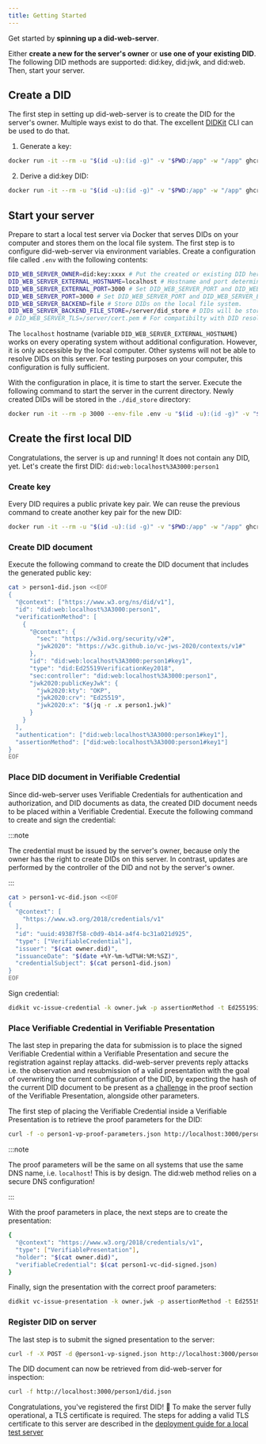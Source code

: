 ```yaml
---
title: Getting Started
---
```


Get started by **spinning up a did-web-server**.

Either **create a new for the server's owner** or **use one of your existing
DID**. The following DID methods are supported: did:key, did:jwk, and did:web.
Then, start your server.

## Create a DID

The first step in setting up did-web-server is to create the DID for the
server's owner. Multiple ways exist to do that. The excellent
[DIDKit](https://www.spruceid.dev/didkit/didkit/installation) CLI can be used to
do that.

1. Generate a key:

```bash title="owner.jwk"
docker run -it --rm -u "$(id -u):(id -g)" -v "$PWD:/app" -w "/app" ghcr.io/spruceid/didkit-cli:latest key generate ed25519 > owner.jwk
```

2. Derive a did:key DID:

```bash title="owner.did"
docker run -it --rm -u "$(id -u):(id -g)" -v "$PWD:/app" -w "/app" ghcr.io/spruceid/didkit-cli:latest key-to-did -k owner.jwk > owner.did
```

## Start your server

Prepare to start a local test server via Docker that serves DIDs on your
computer and stores them on the local file system. The first step is to
configure did-web-server via environment variables. Create a configuration file
called `.env` with the following contents:

```bash title=".env"
DID_WEB_SERVER_OWNER=did:key:xxxx # Put the created or existing DID here.
DID_WEB_SERVER_EXTERNAL_HOSTNAME=localhost # Hostname and port determine the DIDs that are managed by this server, e.g. did:web:id.localhost%3A3000:xyz.
DID_WEB_SERVER_EXTERNAL_PORT=3000 # Set DID_WEB_SERVER_PORT and DID_WEB_SERVER_EXTERNAL_PORT to the same value for this test.
DID_WEB_SERVER_PORT=3000 # Set DID_WEB_SERVER_PORT and DID_WEB_SERVER_EXTERNAL_PORT to the same value for this test.
DID_WEB_SERVER_BACKEND=file # Store DIDs on the local file system.
DID_WEB_SERVER_BACKEND_FILE_STORE=/server/did_store # DIDs will be stored in the `dids` folder below your current directory.
# DID_WEB_SERVER_TLS=/server/cert.pem # For compatibilty with DID resolvers, a certificate is required. It will be added later.
```

The `localhost` hostname (variable `DID_WEB_SERVER_EXTERNAL_HOSTNAME`) works on
every operating system without additional configuration. However, it is only
accessible by the local computer. Other systems will not be able to resolve DIDs
on this server. For testing purposes on your computer, this configuration is
fully sufficient.

With the configuration in place, it is time to start the server. Execute the
following command to start the server in the current directory. Newly created
DIDs will be stored in the `./did_store` directory:

```bash
docker run -it --rm -p 3000 --env-file .env -u "$(id -u):(id -g)" -v "$PWD:/server" -w "/server" registry.41ppl.com/did-web-server:latest
```

## Create the first local DID

Congratulations, the server is up and running! It does not contain any DID, yet.
Let's create the first DID: `did:web:localhost%3A3000:person1`

### Create key

Every DID requires a public private key pair. We can reuse the previous command
to create another key pair for the new DID:

```bash title="person1.jwk"
docker run -it --rm -u "$(id -u):(id -g)" -v "$PWD:/app" -w "/app" ghcr.io/spruceid/didkit-cli:latest key generate ed25519 > person1.jwk
```

### Create DID document

Execute the following command to create the DID document that includes the
generated public key:

```bash title="person1-did.json"
cat > person1-did.json <<EOF
{
  "@context": ["https://www.w3.org/ns/did/v1"],
  "id": "did:web:localhost%3A3000:person1",
  "verificationMethod": [
    {
      "@context": {
        "sec": "https://w3id.org/security/v2#",
        "jwk2020": "https://w3c.github.io/vc-jws-2020/contexts/v1#"
      },
      "id": "did:web:localhost%3A3000:person1#key1",
      "type": "did:Ed25519VerificationKey2018",
      "sec:controller": "did:web:localhost%3A3000:person1",
      "jwk2020:publicKeyJwk": {
        "jwk2020:kty": "OKP",
        "jwk2020:crv": "Ed25519",
        "jwk2020:x": "$(jq -r .x person1.jwk)"
      }
    }
  ],
  "authentication": ["did:web:localhost%3A3000:person1#key1"],
  "assertionMethod": ["did:web:localhost%3A3000:person1#key1"]
}
EOF
```

### Place DID document in Verifiable Credential

Since did-web-server uses Verifiable Credentials for authentication and
authorization, and DID documents as data, the created DID document needs to be
placed within a Verifiable Credential. Execute the following command to create
and sign the credential:

:::note

The credential must be issued by the server's owner, because only the owner has
the right to create DIDs on this server. In contrast, updates are performed by
the controller of the DID and not by the server's owner.

:::

```bash title="person1-vc-did.json"
cat > person1-vc-did.json <<EOF
{
  "@context": [
    "https://www.w3.org/2018/credentials/v1"
  ],
  "id": "uuid:49387f58-c0d9-4b14-a4f4-bc31a021d925",
  "type": ["VerifiableCredential"],
  "issuer": "$(cat owner.did)",
  "issuanceDate": "$(date +%Y-%m-%dT%H:%M:%SZ)",
  "credentialSubject": $(cat person1-did.json)
}
EOF
```

Sign credential:

```bash title="person1-vc-did-signed.json"
didkit vc-issue-credential -k owner.jwk -p assertionMethod -t Ed25519Signature2018 -v "$(cat owner.did)" < person1-vc-did.json > person1-vc-did-signed.json
```

### Place Verifiable Credential in Verifiable Presentation

The last step in preparing the data for submission is to place the signed
Verifiable Credential within a Verifiable Presentation and secure the
registration against replay attacks. did-web-server prevents reply attacks i.e.
the observation and resubmission of a valid presentation with the goal of
overwriting the current configuration of the DID, by expecting the hash of the
current DID document to be present as a
[challenge](https://www.w3.org/TR/vc-data-integrity/#proofs) in the proof
section of the Verifiable Presentation, alongside other parameters.

The first step of placing the Verifiable Credential inside a Verifiable
Presentation is to retrieve the proof parameters for the DID:

```bash title="person1-vp-proof-parameters.json"
curl -f -o person1-vp-proof-parameters.json http://localhost:3000/person1/did.json?proofParameters
```

:::note

The proof parameters will be the same on all systems that use the same DNS name,
i.e. `localhost`! This is by design. The did:web method relies on a secure DNS
configuration!

:::

With the proof parameters in place, the next steps are to create the
presentation:

```bash title="person1-vp.json"
{
  "@context": "https://www.w3.org/2018/credentials/v1",
  "type": ["VerifiablePresentation"],
  "holder": "$(cat owner.did)",
  "verifiableCredential": $(cat person1-vc-did-signed.json)
}
```

Finally, sign the presentation with the correct proof parameters:

```bash title="person1-vc-did-signed.json"
didkit vc-issue-presentation -k owner.jwk -p assertionMethod -t Ed25519Signature2018 -v "$(cat owner.did)" < person1-vp.json > person1-vp-signed.json
```

### Register DID on server

The last step is to submit the signed presentation to the server:

```bash
curl -f -X POST -d @person1-vp-signed.json http://localhost:3000/person1/did.json
```

The DID document can now be retrieved from did-web-server for inspection:

```bash
curl -f http://localhost:3000/person1/did.json
```

Congratulations, you've registered the first DID! 🎉 To make the server fully
operational, a TLS certificate is required. The steps for adding a valid TLS
certificate to this server are described in the
[deployment guide for a local test server](/deployment/test-server)
